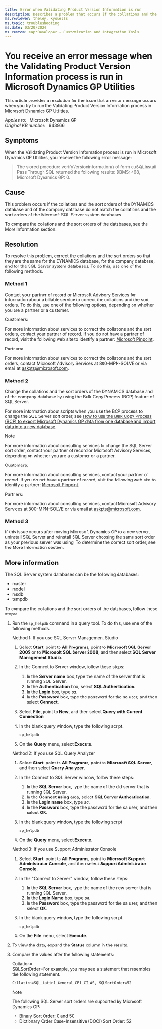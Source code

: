```yaml
---
title: Error when Validating Product Version Information is run
description: Describes a problem that occurs if the collations and the sort orders of the DYNAMICS database and of the company database do not match the collations and the sort orders of the SQL Server system databases. A resolution is provided.
ms.reviewer: theley, kyouells
ms.topic: troubleshooting
ms.date: 03/20/2024
ms.custom: sap:Developer - Customization and Integration Tools
---
```

# You receive an error message when the Validating Product Version Information process is run in Microsoft Dynamics GP Utilities

This article provides a resolution for the issue that an error message occurs when you try to run the Validating Product Version Information process in Microsoft Dynamics GP Utilities.

_Applies to:_ &nbsp; Microsoft Dynamics GP  
_Original KB number:_ &nbsp; 943966

## Symptoms

When the Validating Product Version Information process is run in Microsoft Dynamics GP Utilities, you receive the following error message:

> The stored procedure verifyVersionInformation() of form duSQLInstall Pass Through SQL returned the following results: DBMS: 468, Microsoft Dynamics GP: 0.

## Cause

This problem occurs if the collations and the sort orders of the DYNAMICS database and of the company database do not match the collations and the sort orders of the Microsoft SQL Server system databases.

To compare the collations and the sort orders of the databases, see the More Information section.

## Resolution

To resolve this problem, correct the collations and the sort orders so that they are the same for the DYNAMICS database, for the company database, and for the SQL Server system databases. To do this, use one of the following methods.

### Method 1

Contact your partner of record or Microsoft Advisory Services for information about a billable service to correct the collations and the sort orders. To do this, use one of the following options, depending on whether you are a partner or a customer.

Customers:

For more information about services to correct the collations and the sort orders, contact your partner of record. If you do not have a partner of record, visit the following web site to identify a partner: [Microsoft Pinpoint](https://pinpoint.microsoft.com/home).

Partners:

For more information about services to correct the collations and the sort orders, contact Microsoft Advisory Services at 800-MPN-SOLVE or via email at [askpts@microsoft.com](mailto:askpts@microsoft.com).

### Method 2

Change the collations and the sort orders of the DYNAMICS database and of the company database by using the Bulk Copy Process (BCP) feature of SQL Server.

For more information about scripts when you use the BCP process to change the SQL Server sort order, see [How to use the Bulk Copy Process (BCP) to export Microsoft Dynamics GP data from one database and import data into a new database](https://support.microsoft.com/topic/how-to-use-the-bulk-copy-process-bcp-to-export-microsoft-dynamics-gp-data-from-one-database-and-import-data-into-a-new-database-134e6435-c90d-20bc-3102-59d427fe51d3).

> [!NOTE]
> For more information about consulting services to change the SQL Server sort order, contact your partner of record or Microsoft Advisory Services, depending on whether you are a customer or a partner.

Customers:

For more information about consulting services, contact your partner of record. If you do not have a partner of record, visit the following web site to identify a partner: [Microsoft Pinpoint](https://pinpoint.microsoft.com/home).

Partners:

For more information about consulting services, contact Microsoft Advisory Services at 800-MPN-SOLVE or via email at [askpts@microsoft.com](mailto:askpts@microsoft.com).

### Method 3

If this issue occurs after moving Microsoft Dynamics GP to a new server, uninstall SQL Server and reinstall SQL Server choosing the same sort order as your previous server was using. To determine the correct sort order, see the More Information section.

## More information

The SQL Server system databases can be the following databases:

- master
- model
- msdb
- tempdb

To compare the collations and the sort orders of the databases, follow these steps:

1. Run the `sp_helpdb` command in a query tool. To do this, use one of the following methods.

   Method 1: If you use SQL Server Management Studio

   1. Select **Start**, point to **All Programs**, point to **Microsoft SQL Server 2005** or to **Microsoft SQL Server 2008**, and then select **SQL Server Management Studio**.
   2. In the Connect to Server window, follow these steps:

      1. In the **Server name** box, type the name of the server that is running SQL Server.
      2. In the **Authentication** box, select **SQL Authentication**.
      3. In the **Login** box, type *sa*.
      4. In the **Password** box, type the password for the sa user, and then select **Connect**.
   3. Select **File**, point to **New**, and then select **Query with Current Connection**.
   4. In the blank query window, type the following script.

        ```console
        sp_helpdb
        ```

   5. On the **Query** menu, select **Execute**.

   Method 2: If you use SQL Query Analyzer

   1. Select **Start**, point to **All Programs**, point to **Microsoft SQL Server**, and then select **Query Analyzer**.
   2. In the Connect to SQL Server window, follow these steps:

      1. In the **SQL Server** box, type the name of the old server that is running SQL Server.
      2. In the **Connect using** area, select **SQL Server Authentication**.
      3. In the **Login name** box, type *sa*.
      4. In the **Password** box, type the password for the sa user, and then select **OK**.
   3. In the blank query window, type the following script

        ```console
        sp_helpdb
        ```

   4. On the **Query** menu, select **Execute**.

   Method 3: If you use Support Administrator Console

   1. Select **Start**, point to **All Programs**, point to **Microsoft Support Administrator Console**, and then select **Support Administrator Console**.
   2. In the "Connect to Server" window, follow these steps:

      1. In the **SQL Server** box, type the name of the new server that is running SQL Server.
      2. In the **Login Name** box, type *sa*.
      3. In the **Password** box, type the password for the sa user, and then select **OK**.
   3. In the blank query window, type the following script.

        ```console
        sp_helpdb
        ```

   4. On the **File** menu, select **Execute**.

2. To view the data, expand the **Status** column in the results.
3. Compare the values after the following statements:

    Collation=  
    SQLSortOrder=For example, you may see a statement that resembles the following statement.

    ```console
    Collation=SQL_Latin1_General_CP1_CI_AS, SQLSortOrder=52
    ```

    > [!NOTE]
    > The following SQL Server sort orders are supported by Microsoft Dynamics GP:
    >
    > - Binary Sort Order: 0 and 50
    > - Dictionary Order Case-Insensitive (DOCI) Sort Order: 52
